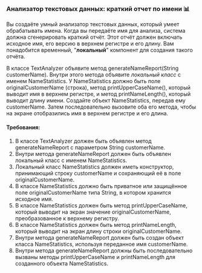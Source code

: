 
### Анализатор текстовых данных: краткий отчет по имени 📊

Вы создаёте умный анализатор текстовых данных, который умеет обрабатывать имена. Когда вы передаёте имя для анализа, система должна сгенерировать краткий отчёт. Этот отчёт должен включать исходное имя, его версию в верхнем регистре и его длину. Вам понадобится временный, "**локальный**" компонент для создания такого отчёта.

В классе TextAnalyzer объявите метод generateNameReport(String customerName). Внутри этого метода объявите _локальный класс_ с именем NameStatistics. У NameStatistics должно быть поле originalCustomerName (строка), метод printUpperCaseName(), который выводит имя в верхнем регистре, и метод printNameLength(), который выводит длину имени. Создайте объект NameStatistics, передав ему customerName. Затем последовательно вызовите оба его метода, чтобы на экране отобразились имя в верхнем регистре и его длина.

#### Требования:
1. В классе TextAnalyzer должен быть объявлен метод generateNameReport с параметром String customerName.
2. Внутри метода generateNameReport должен быть объявлен локальный класс с именем NameStatistics.
3. Локальный класс NameStatistics должен иметь конструктор, принимающий строку customerName и сохраняющий её в поле originalCustomerName.
4. В классе NameStatistics должно быть приватное или защищённое поле originalCustomerName типа String, в котором хранится исходное имя.
5. В классе NameStatistics должен быть метод printUpperCaseName, который выводит на экран значение originalCustomerName, преобразованное к верхнему регистру.
6. В классе NameStatistics должен быть метод printNameLength, который выводит на экран длину строки originalCustomerName.
7. Внутри метода generateNameReport должен быть создан объект класса NameStatistics, используя переданное имя customerName.
8. Внутри метода generateNameReport должны быть последовательно вызваны методы printUpperCaseName и printNameLength для созданного объекта NameStatistics.